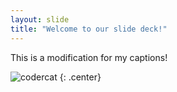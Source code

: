 ```yaml
---
layout: slide
title: "Welcome to our slide deck!"
---
```


This is a modification for my captions!

![codercat](https://octodex.github.com/images/codercat.jpg)
{: .center}
